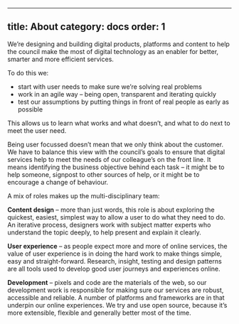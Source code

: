
---
title: About
category: docs
order: 1
---

We’re designing and building digital products, platforms and content to help the council make the most of digital technology as an enabler for better, smarter and more efficient services.

To do this we:
-   start with user needs to make sure we’re solving real problems
-   work in an agile way – being open, transparent and iterating quickly
-   test our assumptions by putting things in front of real people as early as possible

This allows us to learn what works and what doesn’t, and what to do next to meet the user need.

Being user focussed doesn’t mean that we only think about the customer. We have to balance this view with the council’s goals to ensure that digital services help to meet the needs of our colleague’s on the front line. It means identifying the business objective behind each task – it might be to help someone, signpost to other sources of help, or it might be to encourage a change of behaviour.

A mix of roles makes up the multi-disciplinary team:

**Content design** – more than just words, this role is about exploring the quickest, easiest, simplest way to allow a user to do what they need to do. An iterative process, designers work with subject matter experts who understand the topic deeply, to help present and explain it clearly.

**User experience** – as people expect more and more of online services, the value of user experience is in doing the hard work to make things simple, easy and straight-forward. Research, insight, testing and design patterns are all tools used to develop good user journeys and experiences online.

**Development** – pixels and code are the materials of the web, so our development work is responsible for making sure our services are robust, accessible and reliable. A number of platforms and frameworks are in that underpin our online experiences. We try and use open source, because it’s more extensible, flexible and generally better most of the time.
